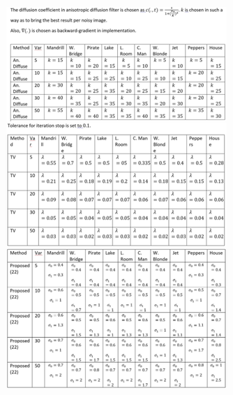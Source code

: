 ![1](https://github.com/onionhub/TIP/blob/Drafts/Drafts/An%20Par.JPG)
![2](https://github.com/onionhub/TIP/blob/Drafts/Drafts/TV%20Par.JPG)
![3](https://github.com/onionhub/TIP/blob/Drafts/Drafts/Par%20Pro.JPG)
